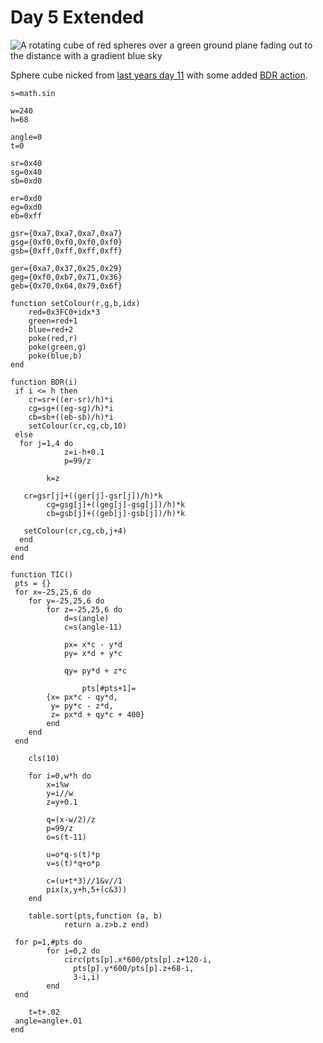 # Day 5 Extended
![A rotating cube of red spheres over a green ground plane fading out to the distance with a gradient blue sky](./day05extended.gif)

Sphere cube nicked from [last years day 11](https://github.com/Z303/tiny-code-christmas-2022/blob/main/day11/tic-80.md) with some added [BDR action](https://skyelynwaddell.github.io/tic80-manual-cheatsheet/#_BDR).

```
s=math.sin

w=240
h=68

angle=0
t=0 

sr=0x40
sg=0x40
sb=0xd0

er=0xd0
eg=0xd0
eb=0xff

gsr={0xa7,0xa7,0xa7,0xa7}
gsg={0xf0,0xf0,0xf0,0xf0}
gsb={0xff,0xff,0xff,0xff}

ger={0xa7,0x37,0x25,0x29}
geg={0xf0,0xb7,0x71,0x36}
geb={0x70,0x64,0x79,0x6f}

function setColour(r,g,b,idx)
	red=0x3FC0+idx*3
	green=red+1
	blue=red+2
	poke(red,r)
	poke(green,g)
	poke(blue,b)
end

function BDR(i)
 if i <= h then
 	cr=sr+((er-sr)/h)*i
 	cg=sg+((eg-sg)/h)*i
 	cb=sb+((eb-sb)/h)*i
 	setColour(cr,cg,cb,10)
 else
  for j=1,4 do
			z=i-h+0.1
			p=99/z

 		k=z
   
   cr=gsr[j]+((ger[j]-gsr[j])/h)*k
 		cg=gsg[j]+((geg[j]-gsg[j])/h)*k
 		cb=gsb[j]+((geb[j]-gsb[j])/h)*k
 		
   setColour(cr,cg,cb,j+4)
  end 
 end
end

function TIC()
 pts = {}
 for x=-25,25,6 do
 	for y=-25,25,6 do
 		for z=-25,25,6 do
 			d=s(angle)
 			c=s(angle-11)

 			px= x*c - y*d
 			py= x*d + y*c

 			qy= py*d + z*c

				pts[#pts+1]=
	    {x= px*c - qy*d,
	     y= py*c - z*d,
	     z= px*d + qy*c + 400}
 		end
 	end	
 end

	cls(10)
	
	for i=0,w*h do
		x=i%w
		y=i//w
		z=y+0.1
		
		q=(x-w/2)/z
		p=99/z
		o=s(t-11)
		
		u=o*q-s(t)*p
		v=s(t)*q+o*p 
		
		c=(u+t*3)//1&v//1
		pix(x,y+h,5+(c&3))
	end 
	
	table.sort(pts,function (a, b) 
			return a.z>b.z end)
	
 for p=1,#pts do 				 		
		for i=0,2 do 
			circ(pts[p].x*600/pts[p].z+120-i,
		      pts[p].y*600/pts[p].z+68-i,
		      3-i,i)
		end 
 end	
	
	t=t+.02
 angle=angle+.01	
end
```
